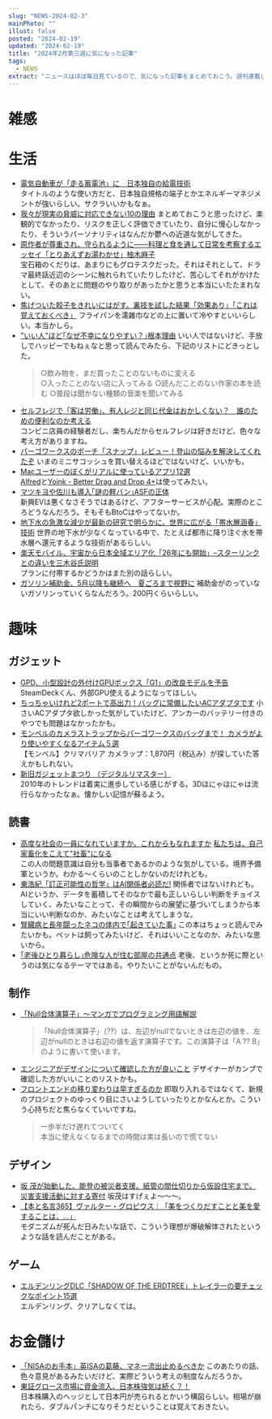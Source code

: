 ```yaml
---
slug: "NEWS-2024-02-3"
mainPhoto: ""
illust: false
posted: "2024-02-19"
updated: "2024-02-19"
title: "2024年2月第三週に気になった記事"
tags:
  - NEWS
extract: "ニュースはほぼ毎日見ているので、気になった記事をまとめておこう。週刊連載したい。"
---
```


# 雑感


# 生活

- [電気自動車が「走る蓄電池」に　日本独自の給電技術](https://www.nikkei.com/article/DGXZQOUC151WE0V10C24A2000000/)  
  タイトルのような使い方だと、日本独自規格の端子とかエネルギーマネジメントが強いらしい。サクラいいかもなぁ。
- [我々が現実の脅威に対応できない10の理由](https://karapaia.com/archives/52329551.html) 
  まとめておこうと思ったけど、楽観的でなかったり、リスクを正しく評価できていたり、自分に慢心しなかったり、そういうパーソナリティはなんだか鬱への近道な気がしてきた。
- [原作者が尊重され、守られるように――料理と食を通して日常を考察するエッセイ「とりあえずお湯わかせ」柚木麻子](https://nhkbook-hiraku.com/n/n8ac7a0c484f6)  
  宝石箱のくだりは、あまりにもグロテスクだった。それはそれとして、ドラマ最終話近辺のシーンに触れられていたりしたけど、苦心してそれがかけたとして、そのあとに問題のやり取りがあったかと思うと本当にいたたまれない。
- [焦げついた餃子をきれいにはがす。裏技を試した結果「効果あり」「これは覚えておくべき」](https://macaro-ni.jp/144512) 
  フライパンを濡雑巾などの上に置いて冷やすといいらしい。本当かしら。
- ["いい人"ほど｢なぜ不幸になりやすい？｣根本理由](https://toyokeizai.net/articles/-/735187?page=2) 
  いい人ではないけど、手放しでハッピーでもねぇなと思って読んでみたら、下記のリストにどきっとした。
  >○飲み物を、まだ買ったことのないものに変える  
  >○入ったことのない店に入ってみる 
  >○読んだことのない作家の本を読む
  >○普段は聞かない種類の音楽を聞いてみる
- [セルフレジで「客は労働」、有人レジと同じ代金はおかしくない？　誰のための便利なのか考える](https://dot.asahi.com/articles/-/214780?page=3)  
  コンビニ店員の経験者だし、楽ちんだからセルフレジは好きだけど、色々な考え方がありますね。
- [パーゴワークスのポーチ「スナップ」レビュー！登山の悩みを解決してくれたぞ](https://www.bepal.net/archives/394491) 
  いまのミニサコッシュを買い替えるほどではないけど、いいかも。
- [Macユーザーのぼくがリアルに使っているアプリ12選](https://note.com/born_to_work/n/neb6cef31f74e)  
  [Alfred](https://www.alfredapp.com/)と[Yoink - Better Drag and Drop 4+](https://apps.apple.com/jp/app/yoink-better-drag-and-drop/id457622435?l=en-US&mt=12?l=en&mt=12)は使ってみたい。
- [マツキヨや佐川も導入｢謎の軽バン｣ASFの正体](https://toyokeizai.net/articles/-/735721?page=3)  
  新興EVは悪くなさそうではあるけど、アフターサービスが心配。実際のところどうなんだろう。そもそもBtoCはやってないか。
- [地下水の急激な減少が最新の研究で明らかに。世界に広がる「帯水層涵養」技術](https://wired.jp/article/the-worlds-essential-aquifers-are-in-deep-trouble/) 
  世界の地下水が少なくなっている中で、たとえば都市に降り注ぐ水を帯水層へ還元するような技術があるらしい。
- [楽天モバイル、宇宙から日本全域エリア化「26年にも開始」–スターリンクとの違いを三木谷氏説明](https://uchubiz.com/article/new39731/)  
  プランに付帯するかどうかはまた別の話らしい。
- [ガソリン補助金、5月以降も継続へ　夏ごろまで視野に](https://www.nikkei.com/article/DGXZQOUA16CPB0W4A210C2000000/) 
  補助金がのっていないガソリンっていくらなんだろう。200円くらいらしい。

# 趣味

## ガジェット

- [GPD、小型設計の外付けGPUボックス「G1」の改良モデルを予告](https://www.itmedia.co.jp/pcuser/articles/2402/19/news134.html)  
  SteamDeckくん、外部GPU使えるようになってほしい。
- [ちっちゃいけれど2ポートで高出力！バッグに常備したいACアダプタです](https://www.goodspress.jp/news/585379/) 
  小さいACアダプタ欲しかった気がしていたけど、アンカーのバッテリー付きのやつでも問題はなかったかも。
- [モンベルのカメラストラップからパーゴワークスのバッグまで！ カメラがより使いやすくなるアイテム５選](https://www.bepal.net/archives/394494)  
  【モンベル】クリマバリア カメラップ：1,870円（税込み）が探していた答えかもしれない。
- [新旧ガジェットまつり （デジタルリマスター）](https://dailyportalz.jp/kiji/new-and-old-gadget-festival/page/4)  
  2010年のトレンドは着実に進歩している感じがする。3Dほにゃほにゃは流行らなかったなぁ。懐かしい記憶が蘇るよう。

## 読書

- [高度な社会の一員になれていますか。これからもなれますか](https://p-shirokuma.hatenadiary.com/entry/20240219/1708344000) 
  [私たちは、自己家畜化をこえて"社畜"になる](https://p-shirokuma.hatenadiary.com/entry/20240220/1708425859)  
  この人の問題意識は自分も当事者であるかのような気がしている。境界予備軍というか。わかる〜くらいのことしかないのだけれども。
- [東浩紀「訂正可能性の哲学」はAI関係者必読だ!](https://note.com/shi3zblog/n/n94ef396fab36) 
  関係者ではないけれども。AIというか、データを蓄積してそのなかで最も正しいらしい判断をチョイスしていく、みたいなことって、その瞬間からの展望に基づいてしまうから本当にいい判断なのか、みたいなことは考えてしまうな。
- [腎臓病と長年闘ったネコの体内で｢起きていた事｣](https://toyokeizai.net/articles/-/735830?page=4) 
  この本はちょっと読んでみたいかも。ペットは飼ってみたいけど、それはいいことなのか、みたいな思いから。
- [｢老後ひとり暮らし｣危険な人が住む部屋の共通点](https://toyokeizai.net/articles/-/733626?page=5) 
  老後、というか死に際というのは気になるテーマではある。やりたいことがないんだもの。

## 制作

- [「Null合体演算子」～マンガでプログラミング用語解説](https://codezine.jp/article/detail/18911?p=5)  
  > 「Null合体演算子」（??）は、左辺がnullでないときは左辺の値を、左辺がnullのときは右辺の値を返す演算子です。この演算子は「A ?? B」のように書いて使います。  
- [エンジニアがデザインについて確認した方が良いこと](https://qiita.com/megumu-u/items/f4dc25500f57636ae86a) 
  デザイナーがカンプで確認した方がいいことのリストかも。
- [フロントエンドの移り変わりは早すぎるのか](https://zenn.dev/nekoya/articles/12ebf1fd916db2) 
  即取り入れるではなくて、新規のプロジェクトのゆっくり目にさいようしていったりとかなんとか。こういう心持ちだと焦らなくていいですね。
  > 一歩半だけ遅れてついてく  
  > 本当に使えなくなるまでの時間は実は長いので慌てない

## デザイン

- [坂 茂が始動した、能登の被災者支援。紙管の間仕切りから仮設住宅まで。](https://casabrutus.com/categories/architecture/395226)  
  [災害支援活動に対する寄付](https://shigerubanarchitects.com/ja/donation/) 
  坂茂はすげぇよ〜〜〜。
- [【本と名言365】ヴァルター・グロピウス｜「美をつくりだすことと美を愛することは、…」](https://casabrutus.com/categories/culture/397237)  
  モダニズムが死んだ日みたいな話で、こういう理想が爆破解体されたというような話を読んだことがある。

## ゲーム

- [エルデンリングDLC「SHADOW OF THE ERDTREE」トレイラーの要チェックなポイント15選](https://gigazine.net/news/20240222-elden-ring-shadow-of-the-erdtree-dlc-trailer/)  
  エルデンリング、クリアしなくては。

# お金儲け

- [「NISAのお手本」英ISAの葛藤、マネー流出止めるべきか](https://www.nikkei.com/article/DGXZQOUB298KM0Z20C24A1000000/) 
  このあたりの話、色々意見があるみたいだけど、実際どういう考えの制度なんだろうか。
- [東証グロース市場に資金流入、日本株強気は続く？！](http://hiroko.yutaka-shoji.co.jp/2024/02/blog-post_20.html)  
  日本株購入のヘッジとして日本円が売られるとかいう構図らしい。相場が崩れたら、ダブルパンチになりそうだということは覚えておきたい。
